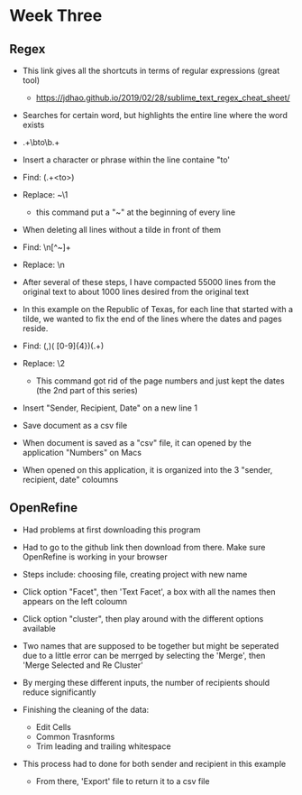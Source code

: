 # Week Three

## Regex
 
 - This link gives all the shortcuts in terms of regular expressions (great tool)
   - https://jdhao.github.io/2019/02/28/sublime_text_regex_cheat_sheet/
 
 - Searches for certain word, but highlights the entire line where the word exists
  - .+\bto\b.+
 
 - Insert a character or phrase within the line containe "to'
  - Find: (.+\<to\>)
  - Replace: ~\1
    - this command put a "~" at the beginning of every line
    
 - When deleting all lines without a tilde in front of them
  - Find: \n[^~]+
  - Replace: \n
  
 - After several of these steps, I have compacted 55000 lines from the original text to about 1000 lines desired from the original text
 
 - In this example on the Republic of Texas, for each line that started with a tilde, we wanted to fix the end of the lines where the dates and pages reside. 
 - Find: (,)( [0-9]{4})(.+)
 - Replace: \2
   - This command got rid of the page numbers and just kept the dates (the 2nd part of this series)
   
 - Insert "Sender, Recipient, Date" on a new line 1
 
 - Save document as a csv file
  - When document is saved as a "csv" file, it can opened by the application "Numbers" on Macs
  - When opened on this application, it is organized into the 3 "sender, recipient, date" coloumns


## OpenRefine
 - Had problems at first downloading this program
 - Had to go to the github link then download from there. Make sure OpenRefine is working in your browser
 - Steps include: choosing file, creating project with new name
 
 - Click option "Facet", then 'Text Facet', a box with all the names then appears on the left coloumn
 - Click option "cluster", then play around with the different options available
 - Two names that are supposed to be together but might be seperated due to a little error can be merrged by selecting the 'Merge', then 'Merge Selected and Re Cluster'
 
 - By merging these different inputs, the number of recipients should reduce significantly
 
 - Finishing the cleaning of the data:
   - Edit Cells
   - Common Trasnforms
   - Trim leading and trailing whitespace
   
 - This process had to done for both sender and recipient in this example
   - From there, 'Export' file to return it to a csv file
